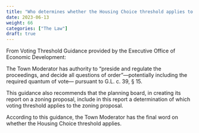 ```yaml
---
title: "Who determines whether the Housing Choice threshold applies to a warrant article?"
date: 2023-06-13
weight: 66
categories: ["The Law"]
draft: true
---
```


From Voting Threshold Guidance provided by the Executive Office of Economic Development:
 
The Town Moderator has authority to “preside and regulate the proceedings, and decide 
all questions of order”—potentially including the required quantum of vote—
pursuant to G.L. c. 39, § 15.

This guidance also recommends that the planning board, in creating its report on a zoning proposal, include in this report a determination of which voting threshold applies to the zoning proposal. 

According to this guidance, the Town Moderator has the final word on whether the Housing Choice threshold applies.
